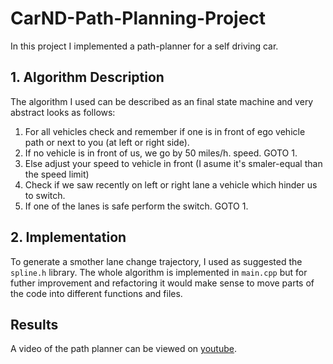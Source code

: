# CarND-Path-Planning-Project
In this project I implemented a path-planner for a self driving car.

## 1. Algorithm Description
The algorithm I used can be described as an final state machine and very abstract looks as follows:
1. For all vehicles check and remember if one is in front of ego vehicle path or next to you (at left or right side).
2. If no vehicle is in front of us, we go by 50 miles/h. speed. GOTO 1.
3. Else adjust your speed to vehicle in front (I asume it's smaler-equal than the speed limit)
4. Check if we saw recently on left or right lane a vehicle which hinder us to switch.
5. If one of the lanes is safe perform the switch. GOTO 1.

## 2. Implementation
To generate a smother lane change trajectory, I used as suggested the `spline.h` library.
The whole algorithm is implemented in `main.cpp` but for futher improvement and refactoring it would make sense to move parts of the code into different functions and files.

## Results
A video of the path planner can be viewed on [youtube](https://www.youtube.com/watch?v=JsTjAvB6agU&feature=youtu.be).

